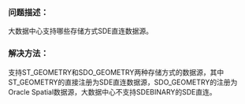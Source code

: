 ### 问题描述： ###

大数据中心支持哪些存储方式SDE直连数据源。    


### 解决方法： ###
支持ST_GEOMETRY和SDO_GEOMETRY两种存储方式的数据源，其中ST_GEOMETRY的直接注册为SDE直连数据源，SDO_GEOMETRY的注册为Oracle Spatial数据源，大数据中心不支持SDEBINARY的SDE直连。

